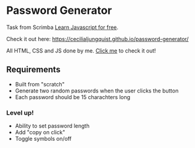 # Password Generator

Task from Scrimba <a href="https://scrimba.com/learn/learnjavascript" target="_blank">Learn Javascript for free</a>.

Check it out here: https://cecilialjungquist.github.io/password-generator/

All HTML, CSS and JS done by me. 
<a href="https://pw-generator-by-cecilialjungquist.netlify.app/" target="_blank">Click me</a> to check it out!

## Requirements
* Built from "scratch"
* Generate two random passwords when the user clicks the button
* Each password should be 15 charachters long 

### Level up!
* Ability to set password length
* Add "copy on click"
* Toggle symbols on/off

